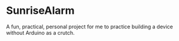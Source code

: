 # SunriseAlarm
A fun, practical, personal project for me to practice building a device without Arduino as a crutch.
